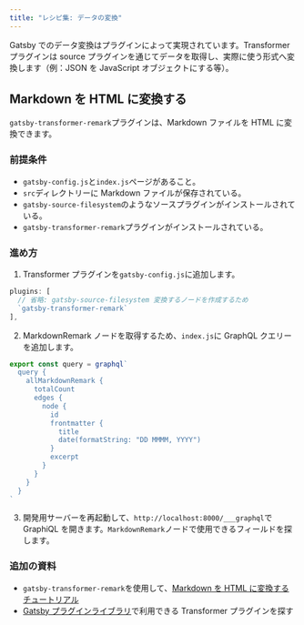 ```yaml
---
title: "レシピ集: データの変換"
---
```


Gatsby でのデータ変換はプラグインによって実現されています。Transformer プラグインは source プラグインを通じてデータを取得し、実際に使う形式へ変換します（例：JSON を JavaScript オブジェクトにする等）。

## Markdown を HTML に変換する

`gatsby-transformer-remark`プラグインは、Markdown ファイルを HTML に変換できます。

### 前提条件

- `gatsby-config.js`と`index.js`ページがあること。
- `src`ディレクトリーに Markdown ファイルが保存されている。
- `gatsby-source-filesystem`のようなソースプラグインがインストールされている。
- `gatsby-transformer-remark`プラグインがインストールされている。

### 進め方

1. Transformer プラグインを`gatsby-config.js`に追加します。

```js:title=gatsby-config.js
plugins: [
  // 省略: gatsby-source-filesystem 変換するノードを作成するため
  `gatsby-transformer-remark`
],
```

2. MarkdownRemark ノードを取得するため、`index.js`に GraphQL クエリーを追加します。

```jsx:title=src/pages/index.js
export const query = graphql`
  query {
    allMarkdownRemark {
      totalCount
      edges {
        node {
          id
          frontmatter {
            title
            date(formatString: "DD MMMM, YYYY")
          }
          excerpt
        }
      }
    }
  }
`
```

3. 開発用サーバーを再起動して、`http://localhost:8000/___graphql`で GraphiQL を開きます。`MarkdownRemark`ノードで使用できるフィールドを探します。

### 追加の資料

- `gatsby-transformer-remark`を使用して、[Markdown を HTML に変換するチュートリアル](/tutorial/part-six/#transformer-plugins)
- [Gatsby プラグインライブラリ](/plugins/?=transformer)で利用できる Transformer プラグインを探す
